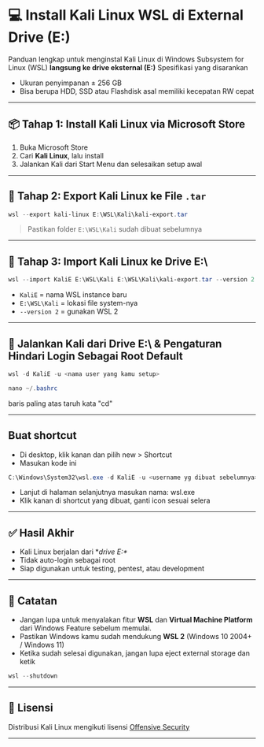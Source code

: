 # 💻 Install Kali Linux WSL di External Drive (E:\)

Panduan lengkap untuk menginstal Kali Linux di Windows Subsystem for Linux (WSL) **langsung ke drive eksternal (E:\)**
Spesifikasi yang disarankan
- Ukuran penyimpanan ± 256 GB
- Bisa berupa HDD, SSD atau Flashdisk asal memiliki kecepatan RW cepat
---

## 📦 Tahap 1: Install Kali Linux via Microsoft Store

1. Buka Microsoft Store
2. Cari **Kali Linux**, lalu install
3. Jalankan Kali dari Start Menu dan selesaikan setup awal

---

## 🧰 Tahap 2: Export Kali Linux ke File `.tar`

```powershell
wsl --export kali-linux E:\WSL\Kali\kali-export.tar
```

> Pastikan folder `E:\WSL\Kali` sudah dibuat sebelumnya

---

## 💾 Tahap 3: Import Kali Linux ke Drive E:\

```powershell
wsl --import KaliE E:\WSL\Kali E:\WSL\Kali\kali-export.tar --version 2
```

- `KaliE` = nama WSL instance baru
- `E:\WSL\Kali` = lokasi file system-nya
- `--version 2` = gunakan WSL 2

---

## 🔐 Jalankan Kali dari Drive E:\ & Pengaturan Hindari Login Sebagai Root Default

```powershell
wsl -d KaliE -u <nama user yang kamu setup>
```
```powershell
nano ~/.bashrc
```
baris paling atas taruh kata "cd"

---

## Buat shortcut
- Di desktop, klik kanan dan pilih new > Shortcut
- Masukan kode ini
```powershell
C:\Windows\System32\wsl.exe -d KaliE -u <username yg dibuat sebelumnya>
```
- Lanjut di halaman selanjutnya masukan nama: wsl.exe
- Klik kanan di shortcut yang dibuat, ganti icon sesuai selera

---
## ✅ Hasil Akhir

- Kali Linux berjalan dari **drive E:\**
- Tidak auto-login sebagai root
- Siap digunakan untuk testing, pentest, atau development

---

## 📌 Catatan

- Jangan lupa untuk menyalakan fitur **WSL** dan **Virtual Machine Platform** dari Windows Feature sebelum memulai.
- Pastikan Windows kamu sudah mendukung **WSL 2** (Windows 10 2004+ / Windows 11)
- Ketika sudah selesai digunakan, jangan lupa eject external storage dan ketik
```powershell
wsl --shutdown
```

---

## 📎 Lisensi

Distribusi Kali Linux mengikuti lisensi [Offensive Security](https://www.kali.org/docs/policy/kali-linux-licensing/)

---
